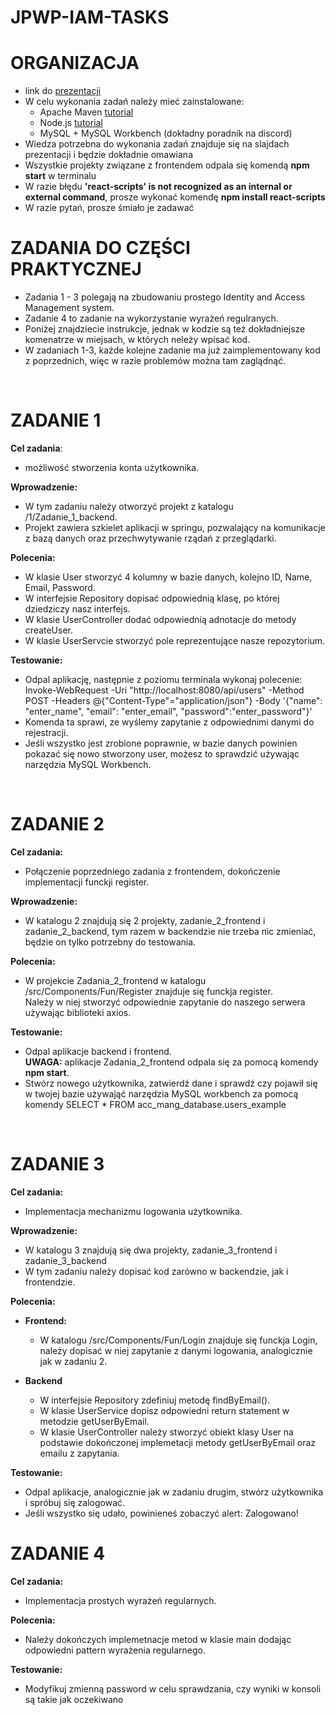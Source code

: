 # JPWP-IAM-TASKS
# ORGANIZACJA 
- link do [prezentacji](https://docs.google.com/presentation/d/1Hasui90Dc4ljEaAcKJ5oaXwTxmleM88C8cG3NKNK8OQ/edit#slide=id.p)
- W celu wykonania zadań należy mieć zainstalowane:
    - Apache Maven [tutorial](https://www.youtube.com/watch?v=YTvlb6eny_0)
    - Node.js [tutorial](https://www.youtube.com/watch?v=1Rmb6bkGpG0)
    - MySQL + MySQL Workbench (dokładny poradnik na discord)
- Wiedza potrzebna do wykonania zadań znajduje się na slajdach prezentacji i będzie dokładnie omawiana
- Wszystkie projekty związane z frontendem odpala się komendą **npm start** w terminalu
- W razie błędu **'react-scripts' is not recognized as an internal or external command**, prosze wykonać komendę **npm install react-scripts**
- W razie pytań, prosze śmiało je zadawać
  
# ZADANIA DO CZĘŚCI PRAKTYCZNEJ
- Zadania 1 - 3 polegają na zbudowaniu prostego Identity and Access Management system.
- Zadanie 4 to zadanie na wykorzystanie wyrażeń regulranych.
- Poniżej znajdziecie instrukcje, jednak w kodzie są też dokładniejsze komenatrze w miejsach, 
w których neleży wpisać kod. 
- W zadaniach 1-3, każde kolejne zadanie ma już zaimplementowany kod z poprzednich, więc w razie problemów można tam zaglądnąć. 
<br>

# ZADANIE 1 
**Cel zadania**: <br>
- możliwość stworzenia konta użytkownika. <br>

**Wprowadzenie:** <br>
- W tym zadaniu należy otworzyć projekt z katalogu /1/Zadanie_1_backend. <br>
- Projekt zawiera szkielet aplikacji w springu, pozwalający na komunikacje z bazą danych 
  oraz przechwytywanie rządań z przeglądarki. <br>
  
**Polecenia:**  <br>
- W klasie User stworzyć 4 kolumny w bazie danych, kolejno ID, Name, Email, Password. <br>
- W interfejsie Repository dopisać odpowiednią klasę, po której dziedziczy nasz interfejs. <br>
- W klasie UserController dodać odpowiednią adnotacje do metody createUser. <br>
- W klasie UserServcie stworzyć pole reprezentujące nasze repozytorium. <br>

**Testowanie:**  <br>
- Odpal aplikację, następnie z poziomu terminala wykonaj polecenie: <br>
 Invoke-WebRequest -Uri "http://localhost:8080/api/users" -Method POST -Headers @{"Content-Type"="application/json"} -Body '{"name": "enter_name", "email": "enter_email", "password":"enter_password"}' <br>
- Komenda ta sprawi, ze wyślemy zapytanie z odpowiednimi danymi do rejestracji. <br>
- Jeśli wszystko jest zrobione poprawnie, w bazie danych powinien pokazać się nowo stworzony user, możesz to sprawdzić używając narzędzia MySQL Workbench. <br>
<br>


# ZADANIE 2
**Cel zadania:** <br>
- Połączenie poprzedniego zadania z frontendem, dokończenie implementacji funckji register. <br>

**Wprowadzenie:** <br>
- W katalogu 2 znajdują się 2 projekty, zadanie_2_frontend i zadanie_2_backend, tym razem w backendzie nie trzeba nic zmieniać, 
będzie on tylko potrzebny do testowania. <br>

**Polecenia:** <br>
- W projekcie Zadania_2_frontend w katalogu /src/Components/Fun/Register znajduje się funckja register. <br>
Należy w niej stworzyć odpowiednie zapytanie do naszego serwera
używając biblioteki axios. <br>

**Testowanie:** <br>
- Odpal aplikacje backend i frontend. <br>
**UWAGA:** aplikacje Zadania_2_frontend odpala się za pomocą komendy **npm start**. <br>
- Stwórz nowego użytkownika, zatwierdź dane i sprawdź czy pojawił się w twojej bazie używająć narzędzia MySQL workbench za pomocą komendy SELECT * FROM acc_mang_database.users_example
<br>


# ZADANIE 3
**Cel zadania:** <br>
- Implementacja mechanizmu logowania użytkownika. <br>

**Wprowadzenie:** <br>
- W katalogu 3 znajdują się dwa projekty, zadanie_3_frontend i zadanie_3_backend
- W tym zadaniu należy dopisać kod zarówno w backendzie, jak i frontendzie. <br>

**Polecenia:** <br>
- **Frontend:** <br>
   - W katalogu /src/Components/Fun/Login znajduje się funckja Login, należy dopisać w niej zapytanie z danymi logowania, analogicznie jak w zadaniu 2. <br>

- **Backend** <br>
   - W interfejsie Repository zdefiniuj metodę findByEmail(). <br>
   - W klasie UserService dopisz odpowiedni return statement w metodzie getUserByEmail. <br>
   - W klasie UserController należy stworzyć obiekt klasy User na podstawie dokończonej implemetacji metody getUserByEmail oraz emailu z zapytania. <br>

**Testowanie:** <br>
- Odpal aplikacje, analogicznie jak w zadaniu drugim, stwórz użytkownika i spróbuj się zalogować. <br> 
- Jeśli wszystko się udało, powinieneś zobaczyć alert: Zalogowano! 

# ZADANIE 4

**Cel zadania:** <br>
- Implementacja prostych wyrażeń regularnych. <br>

**Polecenia:** <br>
- Należy dokończych implemetnacje metod w klasie main dodając odpowiedni pattern wyrażenia regularnego.<br>

**Testowanie:** <br>
- Modyfikuj zmienną password w celu sprawdzania, czy wyniki w konsoli są takie jak oczekiwano <br>









 
